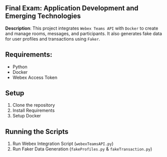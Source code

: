 ## Final Exam: Application Development and Emerging Technologies

**Description**: This project integrates `Webex Teams API` with `Docker` to create and manage rooms, messages, and participants. It also generates fake data for user profiles and transactions using `Faker`.

## Requirements:
* Python
* Docker
* Webex Access Token

## Setup
1. Clone the repository
2. Install Requirements
3. Setup Docker

## Running the Scripts
1. Run Webex Integration Script (`webexTeamsAPI.py`)
2. Run Faker Data Generation (`fakeProfiles.py` & `fakeTransaction.py`)
